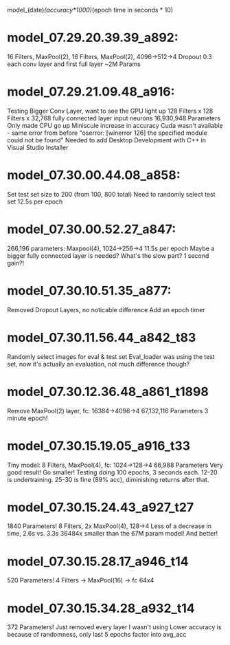 model_(date)_(accuracy*1000)_(epoch time in seconds * 10)

# model_07.29.20.39.39_a892: 
16 Filters, MaxPool(2), 16 Filters, MaxPool(2), 4096->512->4
Dropout 0.3 each conv layer and first full layer
~2M Params

# model_07.29.21.09.48_a916:
Testing Bigger Conv Layer, want to see the GPU light up
128 Filters x 128 Filters x 32,768 fully connected layer input neurons
16,930,948 Parameters
Only made CPU go up
Miniscule increase in accuracy
Cuda wasn't available - same error from before "oserror: [winerror 126] the specified module could not be found"
Needed to add Desktop Development with C++ in Visual Studio Installer

# model_07.30.00.44.08_a858:
Set test set size to 200 (from 100, 800 total)
Need to randomly select test set
12.5s per epoch

# model_07.30.00.52.27_a847:
266,196 parameters:
Maxpool(4), 1024->256->4
11.5s per epoch
Maybe a bigger fully connected layer is needed?
What's the slow part? 1 second gain?!

# model_07.30.10.51.35_a877:
Removed Dropout Layers, no noticable difference
Add an epoch timer

# model_07.30.11.56.44_a842_t83
Randomly select images for eval & test set
Eval_loader was using the test set, now it's actually an evaluation, not much difference though?

# model_07.30.12.36.48_a861_t1898
Remove MaxPool(2) layer, fc: 16384->4096->4
67,132,116 Parameters
3 minute epoch!

# model_07.30.15.19.05_a916_t33
Tiny model: 8 Filters, MaxPool(4), fc: 1024->128->4
66,988 Parameters
Very good result! Go smaller!
Testing doing 100 epochs, 3 seconds each. 12-20 is undertraining. 25-30 is fine (89% acc), diminishing returns after that.

# model_07.30.15.24.43_a927_t27
1840 Parameters! 8 Filters, 2x MaxPool(4), 128->4
Less of a decrease in time, 2.6s vs. 3.3s
36484x smaller than the 67M param model! And better!

# model_07.30.15.28.17_a946_t14
520 Parameters! 4 Filters -> MaxPool(16) -> fc 64x4

# model_07.30.15.34.28_a932_t14
372 Parameters! Just removed every layer I wasn't using
Lower accuracy is because of randomness, only last 5 epochs factor into avg_acc
